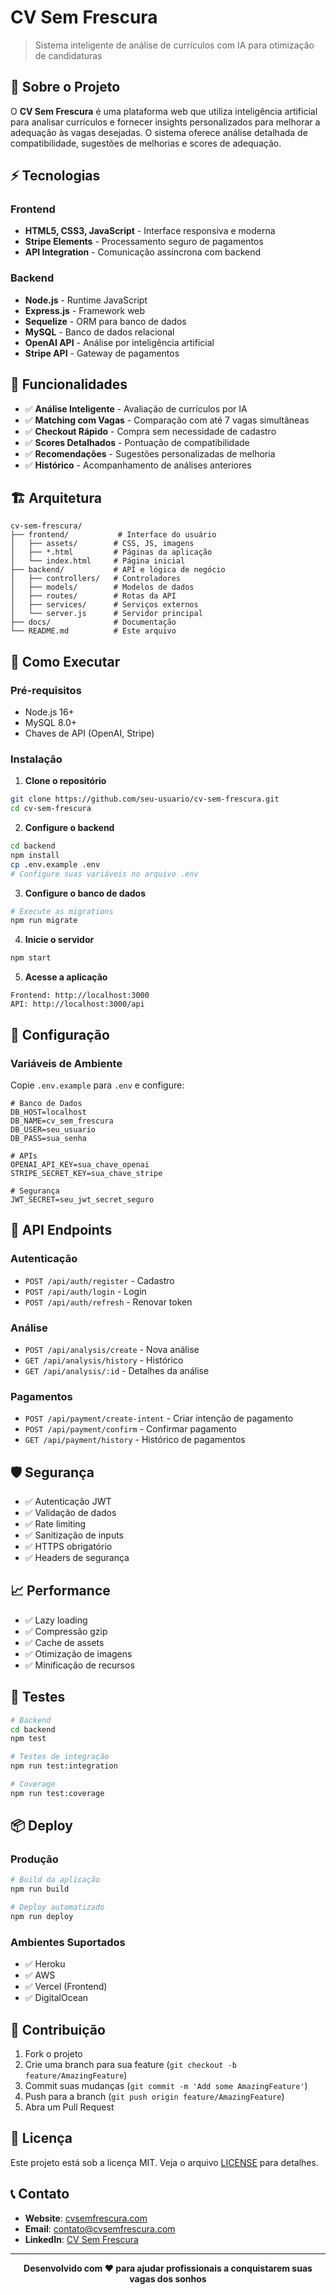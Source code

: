 # CV Sem Frescura

> Sistema inteligente de análise de currículos com IA para otimização de candidaturas

## 🚀 Sobre o Projeto

O **CV Sem Frescura** é uma plataforma web que utiliza inteligência artificial para analisar currículos e fornecer insights personalizados para melhorar a adequação às vagas desejadas. O sistema oferece análise detalhada de compatibilidade, sugestões de melhorias e scores de adequação.

## ⚡ Tecnologias

### Frontend
- **HTML5, CSS3, JavaScript** - Interface responsiva e moderna
- **Stripe Elements** - Processamento seguro de pagamentos
- **API Integration** - Comunicação assíncrona com backend

### Backend
- **Node.js** - Runtime JavaScript
- **Express.js** - Framework web
- **Sequelize** - ORM para banco de dados
- **MySQL** - Banco de dados relacional
- **OpenAI API** - Análise por inteligência artificial
- **Stripe API** - Gateway de pagamentos

## 🎯 Funcionalidades

- ✅ **Análise Inteligente** - Avaliação de currículos por IA
- ✅ **Matching com Vagas** - Comparação com até 7 vagas simultâneas
- ✅ **Checkout Rápido** - Compra sem necessidade de cadastro
- ✅ **Scores Detalhados** - Pontuação de compatibilidade
- ✅ **Recomendações** - Sugestões personalizadas de melhoria
- ✅ **Histórico** - Acompanhamento de análises anteriores

## 🏗️ Arquitetura

```
cv-sem-frescura/
├── frontend/           # Interface do usuário
│   ├── assets/        # CSS, JS, imagens
│   ├── *.html         # Páginas da aplicação
│   └── index.html     # Página inicial
├── backend/           # API e lógica de negócio
│   ├── controllers/   # Controladores
│   ├── models/        # Modelos de dados
│   ├── routes/        # Rotas da API
│   ├── services/      # Serviços externos
│   └── server.js      # Servidor principal
├── docs/              # Documentação
└── README.md          # Este arquivo
```

## 🚀 Como Executar

### Pré-requisitos
- Node.js 16+
- MySQL 8.0+
- Chaves de API (OpenAI, Stripe)

### Instalação

1. **Clone o repositório**
```bash
git clone https://github.com/seu-usuario/cv-sem-frescura.git
cd cv-sem-frescura
```

2. **Configure o backend**
```bash
cd backend
npm install
cp .env.example .env
# Configure suas variáveis no arquivo .env
```

3. **Configure o banco de dados**
```bash
# Execute as migrations
npm run migrate
```

4. **Inicie o servidor**
```bash
npm start
```

5. **Acesse a aplicação**
```
Frontend: http://localhost:3000
API: http://localhost:3000/api
```

## 🔧 Configuração

### Variáveis de Ambiente

Copie `.env.example` para `.env` e configure:

```env
# Banco de Dados
DB_HOST=localhost
DB_NAME=cv_sem_frescura
DB_USER=seu_usuario
DB_PASS=sua_senha

# APIs
OPENAI_API_KEY=sua_chave_openai
STRIPE_SECRET_KEY=sua_chave_stripe

# Segurança
JWT_SECRET=seu_jwt_secret_seguro
```

## 📡 API Endpoints

### Autenticação
- `POST /api/auth/register` - Cadastro
- `POST /api/auth/login` - Login
- `POST /api/auth/refresh` - Renovar token

### Análise
- `POST /api/analysis/create` - Nova análise
- `GET /api/analysis/history` - Histórico
- `GET /api/analysis/:id` - Detalhes da análise

### Pagamentos
- `POST /api/payment/create-intent` - Criar intenção de pagamento
- `POST /api/payment/confirm` - Confirmar pagamento
- `GET /api/payment/history` - Histórico de pagamentos

## 🛡️ Segurança

- ✅ Autenticação JWT
- ✅ Validação de dados
- ✅ Rate limiting
- ✅ Sanitização de inputs
- ✅ HTTPS obrigatório
- ✅ Headers de segurança

## 📈 Performance

- ✅ Lazy loading
- ✅ Compressão gzip
- ✅ Cache de assets
- ✅ Otimização de imagens
- ✅ Minificação de recursos

## 🧪 Testes

```bash
# Backend
cd backend
npm test

# Testes de integração
npm run test:integration

# Coverage
npm run test:coverage
```

## 📦 Deploy

### Produção
```bash
# Build da aplicação
npm run build

# Deploy automatizado
npm run deploy
```

### Ambientes Suportados
- ✅ Heroku
- ✅ AWS
- ✅ Vercel (Frontend)
- ✅ DigitalOcean

## 🤝 Contribuição

1. Fork o projeto
2. Crie uma branch para sua feature (`git checkout -b feature/AmazingFeature`)
3. Commit suas mudanças (`git commit -m 'Add some AmazingFeature'`)
4. Push para a branch (`git push origin feature/AmazingFeature`)
5. Abra um Pull Request

## 📄 Licença

Este projeto está sob a licença MIT. Veja o arquivo [LICENSE](LICENSE) para detalhes.

## 📞 Contato

- **Website**: [cvsemfrescura.com](https://cvsemfrescura.com)
- **Email**: contato@cvsemfrescura.com
- **LinkedIn**: [CV Sem Frescura](https://linkedin.com/company/cv-sem-frescura)

---

<div align="center">
  <strong>Desenvolvido com ❤️ para ajudar profissionais a conquistarem suas vagas dos sonhos</strong>
</div> 